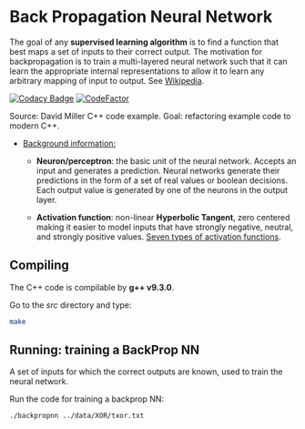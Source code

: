 # Back Propagation Neural Network

The goal of any **supervised learning algorithm** is to find a function that best maps a set of inputs to their correct output. The motivation for backpropagation is to train a multi-layered neural network such that it can learn the appropriate internal representations to allow it to learn any arbitrary mapping of input to output. See [Wikipedia](https://en.wikipedia.org/wiki/Backpropagation).

[![Codacy Badge](https://api.codacy.com/project/badge/Grade/2cd688b1e3984f63b00fdee04e7dac4b)](https://www.codacy.com/project/josokw/BackPropNN/dashboard?utm_source=github.com&amp;utm_medium=referral&amp;utm_content=josokw/BackPropNN&amp;utm_campaign=Badge_Grade_Dashboard)
[![CodeFactor](https://www.codefactor.io/repository/github/josokw/backpropnn/badge)](https://www.codefactor.io/repository/github/josokw/backpropnn)

Source: David Miller C++ code example.
Goal: refactoring example code to modern C++.

- [Background information:](https://missinglink.ai/guides/neural-network-concepts/complete-guide-artificial-neural-networks/)
  
  - **Neuron/perceptron**: the basic unit of the neural network. Accepts an input and generates a prediction. Neural networks generate their predictions in the form of a set of real values or boolean decisions. Each output value is generated by one of the neurons in the output layer.

  - **Activation function**: non-linear **Hyperbolic Tangent**, zero centered making it easier to model inputs that have strongly negative, neutral, and strongly positive values. [Seven types of activation functions](https://missinglink.ai/guides/neural-network-concepts/7-types-neural-network-activation-functions-right/).

## Compiling

The C++ code is compilable by **g++ v9.3.0**.

Go to the *src* directory and type:

```bash
make
```

## Running: training a BackProp NN

A set of inputs for which the correct outputs are known, used to train the neural network.

Run the code for training a backprop NN:

```bash
./backpropnn ../data/XOR/txor.txt 
```
